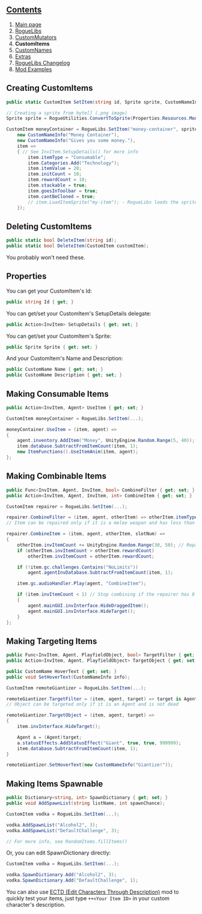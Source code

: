 ﻿## [Contents](https://github.com/Abbysssal/RogueLibs) ##

1. [Main page](/README.md)
2. [RogueLibs](/RogueLibs.md)
3. [CustomMutators](/CustomMutators.md)
4. **CustomItems**
5. [CustomNames](/CustomNames.md)
6. [Extras](/Extras.md)
7. [RogueLibs Changelog](/Changelog.md)
8. [Mod Examples](/Examples.md)

## Creating CustomItems ##
```cs
public static CustomItem SetItem(string id, Sprite sprite, CustomNameInfo name, CustomNameInfo description, Action<InvItem> setupDetails);
```
```cs
// Creating a sprite from byte[] (.png image)
Sprite sprite = RogueUtilities.ConvertToSprite(Properties.Resources.MoneyContainer);

CustomItem moneyContainer = RogueLibs.SetItem("money-container", sprite,
    new CustomNameInfo("Money Container"),
    new CustomNameInfo("Gives you some money."),
    item =>
    { // See InvItem.SetupDetails() for more info
        item.itemType = "Consumable";
        item.Categories.Add("Technology");
        item.itemValue = 20;
        item.initCount = 10;
        item.rewardCount = 10;
        item.stackable = true;
        item.goesInToolbar = true;
        item.cantBeCloned = true;
        // item.LoadItemSprite("my-item"); - RogueLibs loads the sprite automatically
    });
```
## Deleting CustomItems ##
```cs
public static bool DeleteItem(string id);
public static bool DeleteItem(CustomItem customItem);
```
You probably won't need these.
## Properties ##
You can get your CustomItem's Id:
```cs
public string Id { get; }
```
You can get/set your CustomItem's SetupDetails delegate:
```cs
public Action<InvItem> SetupDetails { get; set; }
```
You can get/set your CustomItem's Sprite:
```cs
public Sprite Sprite { get; set; }
```
And your CustomItem's Name and Description:
```cs
public CustomName Name { get; set; }
public CustomName Description { get; set; }
```
## Making Consumable Items ##
```cs
public Action<InvItem, Agent> UseItem { get; set; }
```
```cs
CustomItem moneyContainer = RogueLibs.SetItem(...);

moneyContainer.UseItem = (item, agent) =>
{
    agent.inventory.AddItem("Money", UnityEngine.Random.Range(5, 40));
    item.database.SubtractFromItemCount(item, 1);
    new ItemFunctions().UseItemAnim(item, agent);
};
```
## Making Combinable Items ##
```cs
public Func<InvItem, Agent, InvItem, bool> CombineFilter { get; set; }
public Action<InvItem, Agent, InvItem, int> CombineItem { get; set; }
```
```cs
CustomItem repairer = RogueLibs.SetItem(...);

repairer.CombineFilter = (item, agent, otherItem) => otherItem.itemType == "WeaponMelee" && otherItem.invItemCount < otherItem.rewardCount;
// Item can be repaired only if it is a melee weapon and has less than 200 (default) durability

repairer.CombineItem = (item, agent, otherItem, slotNum) =>
{
    otherItem.invItemCount += UnityEngine.Random.Range(30, 50); // Repair by a random amount
    if (otherItem.invItemCount > otherItem.rewardCount)
        otherItem.invItemCount = otherItem.rewardCount;

    if (!item.gc.challenges.Contains("NoLimits"))
        agent.agentInvDatabase.SubtractFromItemCount(item, 1);

    item.gc.audioHandler.Play(agent, "CombineItem");

    if (item.invItemCount < 1) // Stop combining if the repairer has 0 uses left
    {
        agent.mainGUI.invInterface.HideDraggedItem();
        agent.mainGUI.invInterface.HideTarget();
    }
};
```
## Making Targeting Items ##
```cs
public Func<InvItem, Agent, PlayfieldObject, bool> TargetFilter { get; set; }
public Action<InvItem, Agent, PlayfieldObject> TargetObject { get; set; }
```
```cs
public CustomName HoverText { get; set; }
public void SetHoverText(CustomNameInfo info);
```
```cs
CustomItem remoteGiantizer = RogueLibs.SetItem(...);

remoteGiantizer.TargetFilter = (item, agent, target) => target is Agent a && !a.dead;
// Object can be targeted only if it is an Agent and is not dead

remoteGiantizer.TargetObject = (item, agent, target) =>
{
    item.invInterface.HideTarget();

    Agent a = (Agent)target;
    a.statusEffects.AddStatusEffect("Giant", true, true, 999999);
    item.database.SubtractFromItemCount(item, 1);
}

remoteGiantizer.SetHoverText(new CustomNameInfo("Giantize!"));
```
## Making Items Spawnable ##
```cs
public Dictionary<string, int> SpawnDictionary { get; set; }
public void AddSpawnList(string listName, int spawnChance);
```
```cs
CustomItem vodka = RogueLibs.SetItem(...);

vodka.AddSpawnList("Alcohol2", 3);
vodka.AddSpawnList("DefaultChallenge", 3);

// For more info, see RandomItems.fillItems()
```
Or, you can edit SpawnDictionary directly:
```cs
CustomItem vodka = RogueLibs.SetItem(...);

vodka.SpawnDictionary.Add("Alcohol2", 3);
vodka.SpawnDictionary.Add("DefaultChallenge", 1);
```
You can also use [ECTD (Edit Characters Through Description)](https://github.com/Abbysssal/ECTD) mod to quickly test your items, just type `++<Your Item ID>` in your custom character's description.